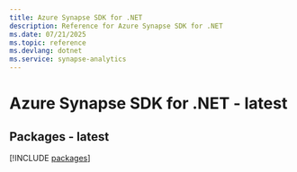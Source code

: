 ```yaml
---
title: Azure Synapse SDK for .NET
description: Reference for Azure Synapse SDK for .NET
ms.date: 07/21/2025
ms.topic: reference
ms.devlang: dotnet
ms.service: synapse-analytics
---
```

# Azure Synapse SDK for .NET - latest
## Packages - latest
[!INCLUDE [packages](synapse-index.md)]